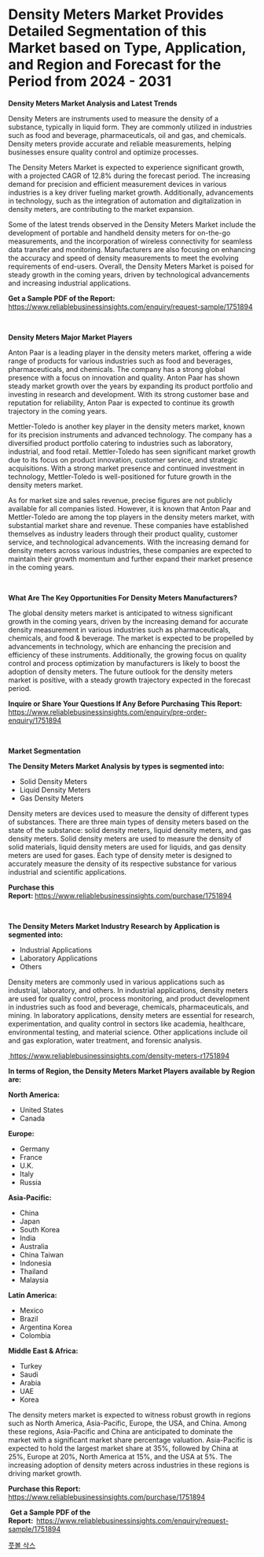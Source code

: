 <p><h1>Density Meters Market Provides Detailed Segmentation of this Market based on Type, Application, and Region and Forecast for the Period from 2024 - 2031</h1></p><p><strong>Density Meters Market Analysis and Latest Trends</strong></p>
<p><p>Density Meters are instruments used to measure the density of a substance, typically in liquid form. They are commonly utilized in industries such as food and beverage, pharmaceuticals, oil and gas, and chemicals. Density meters provide accurate and reliable measurements, helping businesses ensure quality control and optimize processes.</p><p>The Density Meters Market is expected to experience significant growth, with a projected CAGR of 12.8% during the forecast period. The increasing demand for precision and efficient measurement devices in various industries is a key driver fueling market growth. Additionally, advancements in technology, such as the integration of automation and digitalization in density meters, are contributing to the market expansion.</p><p>Some of the latest trends observed in the Density Meters Market include the development of portable and handheld density meters for on-the-go measurements, and the incorporation of wireless connectivity for seamless data transfer and monitoring. Manufacturers are also focusing on enhancing the accuracy and speed of density measurements to meet the evolving requirements of end-users. Overall, the Density Meters Market is poised for steady growth in the coming years, driven by technological advancements and increasing industrial applications.</p></p>
<p><strong>Get a Sample PDF of the Report:&nbsp;</strong> <a href="https://www.reliablebusinessinsights.com/enquiry/request-sample/1751894">https://www.reliablebusinessinsights.com/enquiry/request-sample/1751894</a></p>
<p>&nbsp;</p>
<p><strong>Density Meters Major Market Players</strong></p>
<p><p>Anton Paar is a leading player in the density meters market, offering a wide range of products for various industries such as food and beverages, pharmaceuticals, and chemicals. The company has a strong global presence with a focus on innovation and quality. Anton Paar has shown steady market growth over the years by expanding its product portfolio and investing in research and development. With its strong customer base and reputation for reliability, Anton Paar is expected to continue its growth trajectory in the coming years.</p><p>Mettler-Toledo is another key player in the density meters market, known for its precision instruments and advanced technology. The company has a diversified product portfolio catering to industries such as laboratory, industrial, and food retail. Mettler-Toledo has seen significant market growth due to its focus on product innovation, customer service, and strategic acquisitions. With a strong market presence and continued investment in technology, Mettler-Toledo is well-positioned for future growth in the density meters market.</p><p>As for market size and sales revenue, precise figures are not publicly available for all companies listed. However, it is known that Anton Paar and Mettler-Toledo are among the top players in the density meters market, with substantial market share and revenue. These companies have established themselves as industry leaders through their product quality, customer service, and technological advancements. With the increasing demand for density meters across various industries, these companies are expected to maintain their growth momentum and further expand their market presence in the coming years.</p></p>
<p>&nbsp;</p>
<p><strong>What Are The Key Opportunities For Density Meters Manufacturers?</strong></p>
<p><p>The global density meters market is anticipated to witness significant growth in the coming years, driven by the increasing demand for accurate density measurement in various industries such as pharmaceuticals, chemicals, and food & beverage. The market is expected to be propelled by advancements in technology, which are enhancing the precision and efficiency of these instruments. Additionally, the growing focus on quality control and process optimization by manufacturers is likely to boost the adoption of density meters. The future outlook for the density meters market is positive, with a steady growth trajectory expected in the forecast period.</p></p>
<p><strong>Inquire or Share Your Questions If Any Before Purchasing This Report:</strong> <a href="https://www.reliablebusinessinsights.com/enquiry/pre-order-enquiry/1751894">https://www.reliablebusinessinsights.com/enquiry/pre-order-enquiry/1751894</a></p>
<p>&nbsp;</p>
<p><strong>Market Segmentation</strong></p>
<p><strong>The Density Meters Market Analysis by types is segmented into:</strong></p>
<p><ul><li>Solid Density Meters</li><li>Liquid Density Meters</li><li>Gas Density Meters</li></ul></p>
<p><p>Density meters are devices used to measure the density of different types of substances. There are three main types of density meters based on the state of the substance: solid density meters, liquid density meters, and gas density meters. Solid density meters are used to measure the density of solid materials, liquid density meters are used for liquids, and gas density meters are used for gases. Each type of density meter is designed to accurately measure the density of its respective substance for various industrial and scientific applications.</p></p>
<p><strong>Purchase this Report:&nbsp;</strong><a href="https://www.reliablebusinessinsights.com/purchase/1751894">https://www.reliablebusinessinsights.com/purchase/1751894</a></p>
<p>&nbsp;</p>
<p><strong>The Density Meters Market Industry Research by Application is segmented into:</strong></p>
<p><ul><li>Industrial Applications</li><li>Laboratory Applications</li><li>Others</li></ul></p>
<p><p>Density meters are commonly used in various applications such as industrial, laboratory, and others. In industrial applications, density meters are used for quality control, process monitoring, and product development in industries such as food and beverage, chemicals, pharmaceuticals, and mining. In laboratory applications, density meters are essential for research, experimentation, and quality control in sectors like academia, healthcare, environmental testing, and material science. Other applications include oil and gas exploration, water treatment, and forensic analysis.</p></p>
<p><a href="https://www.reliablebusinessinsights.com/density-meters-r1751894">&nbsp;https://www.reliablebusinessinsights.com/density-meters-r1751894</a></p>
<p><strong>In terms of Region, the Density Meters Market Players available by Region are:</strong></p>
<p>
    <p> <strong> North America: </strong>
        <ul>
            <li>United States</li>
            <li>Canada</li>
        </ul>
        </p> 
    <p> <strong> Europe: </strong>
        <ul>
            <li>Germany</li>
            <li>France</li>
            <li>U.K.</li>
            <li>Italy</li>
            <li>Russia</li>
        </ul>
        </p> 
    <p> <strong> Asia-Pacific: </strong>
        <ul>
            <li>China</li>
            <li>Japan</li>
            <li>South Korea</li>
            <li>India</li>
            <li>Australia</li>
            <li>China Taiwan</li>
            <li>Indonesia</li>
            <li>Thailand</li>
            <li>Malaysia</li>
        </ul>
        </p> 
    <p> <strong> Latin America: </strong>
        <ul>
            <li>Mexico</li>
            <li>Brazil</li>
            <li>Argentina Korea</li>
            <li>Colombia</li>
        </ul>
        </p> 
    <p> <strong> Middle East & Africa: </strong>
        <ul>
            <li>Turkey</li>
            <li>Saudi</li>
            <li>Arabia</li>
            <li>UAE</li>
            <li>Korea</li>
        </ul>
    </p>
    </p>
<p><p>The density meters market is expected to witness robust growth in regions such as North America, Asia-Pacific, Europe, the USA, and China. Among these regions, Asia-Pacific and China are anticipated to dominate the market with a significant market share percentage valuation. Asia-Pacific is expected to hold the largest market share at 35%, followed by China at 25%, Europe at 20%, North America at 15%, and the USA at 5%. The increasing adoption of density meters across industries in these regions is driving market growth.</p></p>
<p><strong>Purchase this Report: </strong><a href="https://www.reliablebusinessinsights.com/purchase/1751894">https://www.reliablebusinessinsights.com/purchase/1751894</a></p>
<p>&nbsp;<strong>Get a Sample PDF of the Report:&nbsp;&nbsp;</strong><a href="https://www.reliablebusinessinsights.com/enquiry/request-sample/1751894">https://www.reliablebusinessinsights.com/enquiry/request-sample/1751894</a></p>
<p><strong></strong></p>
<p><p><a href="https://github.com/vss5505pa7z1p/Market-Research-Report-List-3/blob/main/738794547811.md">풋볼 삭스</a></p></p>